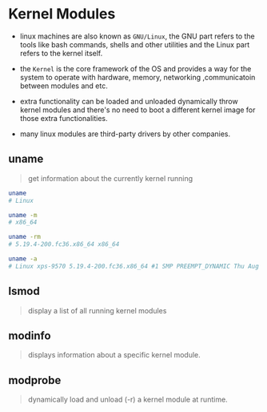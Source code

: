 # Kernel Modules

- linux machines are also known as `GNU/Linux`, the GNU part refers to the tools like bash commands, shells and other utilities and the Linux part refers to the kernel itself.

- the `Kernel` is the core framework of the OS and provides a way for the system to operate with hardware, memory, networking ,communicatoin between modules and etc.

- extra functionality can be loaded and unloaded dynamically throw kernel modules and there's no need to boot a different kernel image for those extra functionalities.

- many linux modules are third-party drivers by other companies.

## uname

> get information about the currently kernel running

``` bash
uname
# Linux

uname -m
# x86_64

uname -rm
# 5.19.4-200.fc36.x86_64 x86_64

uname -a
# Linux xps-9570 5.19.4-200.fc36.x86_64 #1 SMP PREEMPT_DYNAMIC Thu Aug 25 17:42:04 UTC 2022 x86_64 x86_64 x86_64 GNU/Linux
```

## lsmod

> display a list of all running kernel modules

## modinfo

> displays information about a specific kernel module.

## modprobe

> dynamically load and unload (-r) a kernel module at runtime.
